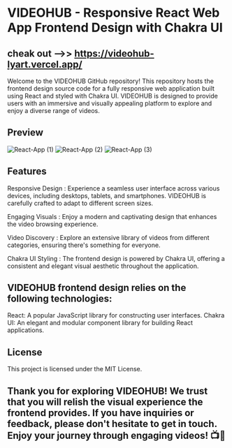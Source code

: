 # VIDEOHUB - Responsive React Web App Frontend Design with Chakra UI
## cheak out -->>  https://videohub-lyart.vercel.app/
Welcome to the VIDEOHUB GitHub repository! This repository hosts the frontend design source code for a fully responsive web application built using React and styled with Chakra UI. VIDEOHUB is designed to provide users with an immersive and visually appealing platform to explore and enjoy a diverse range of videos.
## Preview
![React-App (1)](https://github.com/karan79k/VideoHub-UI/assets/123332277/eca8a1e2-e17d-4346-acfb-d9fcdea4361d)
![React-App (2)](https://github.com/karan79k/VideoHub-UI/assets/123332277/e368593b-f98a-4c75-b9d2-37e55bf91ecb)
![React-App (3)](https://github.com/karan79k/VideoHub-UI/assets/123332277/39e2ebfd-7f82-4247-9ee4-ea071e832744)

## Features
Responsive Design : Experience a seamless user interface across various devices, including desktops, tablets, and smartphones. VIDEOHUB is carefully crafted to adapt to different screen sizes.

Engaging Visuals : Enjoy a modern and captivating design that enhances the video browsing experience.

Video Discovery : Explore an extensive library of videos from different categories, ensuring there's something for everyone.

Chakra UI Styling : The frontend design is powered by Chakra UI, offering a consistent and elegant visual aesthetic throughout the application.

## VIDEOHUB frontend design relies on the following technologies:

React: A popular JavaScript library for constructing user interfaces.
Chakra UI: An elegant and modular component library for building React applications.

## License
This project is licensed under the MIT License.

## Thank you for exploring  VIDEOHUB! We trust that you will relish the visual experience the frontend provides. If you have inquiries or feedback, please don't hesitate to get in touch. Enjoy your journey through engaging videos! 📺🌟






